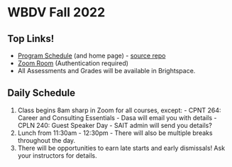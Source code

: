 <script>
import { siteTitle } from '$lib/config'
import { schedule } from '$lib/schedule'
export let data

</script>
# WBDV Fall 2022
## Top Links!
- [Program Schedule](https://sait-wbdv.netlify.app/) (and home page)
		- [source repo](https://github.com/sait-wbdv/fall-2022)
- [Zoom Room](https://sait-ca.zoom.us/j/89468563134) (Authentication required)
- All Assessments and Grades will be available in Brightspace.

## Daily Schedule
1. Class begins 8am sharp in Zoom for all courses, except:
		- CPNT 264: Career and Consulting Essentials
				- Dasa will email you with details
		- CPLN 240: Guest Speaker Day
				- SAIT admin will send you details?
2. Lunch from 11:30am - 12:30pm
		- There will also be multiple breaks throughout the day.
3. There will be opportunities to earn late starts and early dismissals! Ask your instructors for details.
